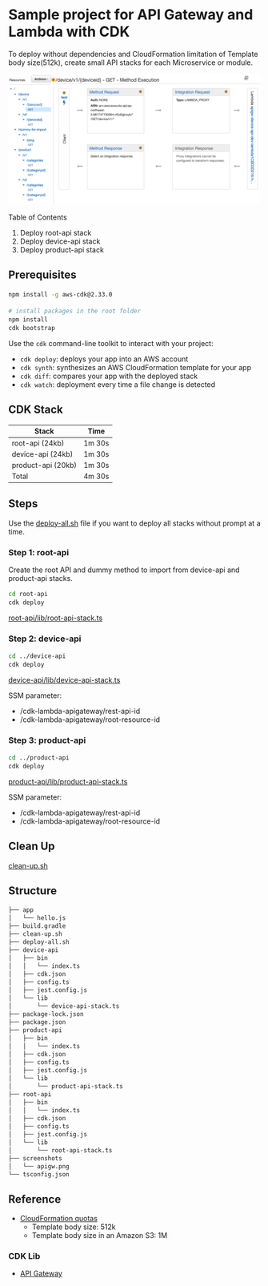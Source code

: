 # Sample project for API Gateway and Lambda with CDK

To deploy without dependencies and CloudFormation limitation of Template body size(512k), create small API stacks for each Microservice or module.

![apigw](./screenshots/apigw.png?raw=true)

Table of Contents

1. Deploy root-api stack
2. Deploy device-api stack
3. Deploy product-api stack

## Prerequisites

```bash
npm install -g aws-cdk@2.33.0

# install packages in the root folder
npm install
cdk bootstrap
```

Use the `cdk` command-line toolkit to interact with your project:

* `cdk deploy`: deploys your app into an AWS account
* `cdk synth`: synthesizes an AWS CloudFormation template for your app
* `cdk diff`: compares your app with the deployed stack
* `cdk watch`: deployment every time a file change is detected

## CDK Stack

| Stack                         | Time    |
|-------------------------------|---------|
| root-api    (24kb)            | 1m 30s  |
| device-api  (24kb)            | 1m 30s  |
| product-api (20kb)            | 1m 30s  |
| Total                         | 4m 30s  |

## Steps

Use the [deploy-all.sh](./deploy-all.sh) file if you want to deploy all stacks without prompt at a time.

### Step 1: root-api

Create the root API and dummy method to import from device-api and product-api stacks.

```bash
cd root-api
cdk deploy
```

[root-api/lib/root-api-stack.ts](./root-api/lib/root-api-stack.ts)

### Step 2: device-api

```bash
cd ../device-api
cdk deploy
```

[device-api/lib/device-api-stack.ts](./device-api/lib/device-api-stack.ts)

SSM parameter:

* /cdk-lambda-apigateway/rest-api-id
* /cdk-lambda-apigateway/root-resource-id

### Step 3: product-api

```bash
cd ../product-api
cdk deploy
```

[product-api/lib/product-api-stack.ts](./product-api/lib/product-api-stack.ts)

SSM parameter:

* /cdk-lambda-apigateway/rest-api-id
* /cdk-lambda-apigateway/root-resource-id

## Clean Up

[clean-up.sh](./clean-up.sh)

## Structure

```text
├── app
│   └── hello.js
├── build.gradle
├── clean-up.sh
├── deploy-all.sh
├── device-api
│   ├── bin
│   │   └── index.ts
│   ├── cdk.json
│   ├── config.ts
│   ├── jest.config.js
│   └── lib
│       └── device-api-stack.ts
├── package-lock.json
├── package.json
├── product-api
│   ├── bin
│   │   └── index.ts
│   ├── cdk.json
│   ├── config.ts
│   ├── jest.config.js
│   └── lib
│       └── product-api-stack.ts
├── root-api
│   ├── bin
│   │   └── index.ts
│   ├── cdk.json
│   ├── config.ts
│   ├── jest.config.js
│   └── lib
│       └── root-api-stack.ts
├── screenshots
│   └── apigw.png
└── tsconfig.json
```

## Reference

* [CloudFormation quotas](https://docs.aws.amazon.com/AWSCloudFormation/latest/UserGuide/cloudformation-limits.html) 
  * Template body size: 512k
  * Template body size in an Amazon S3: 1M

### CDK Lib

* [API Gateway](https://docs.aws.amazon.com/cdk/api/v2/docs/aws-cdk-lib.aws_apigateway-readme.html)
